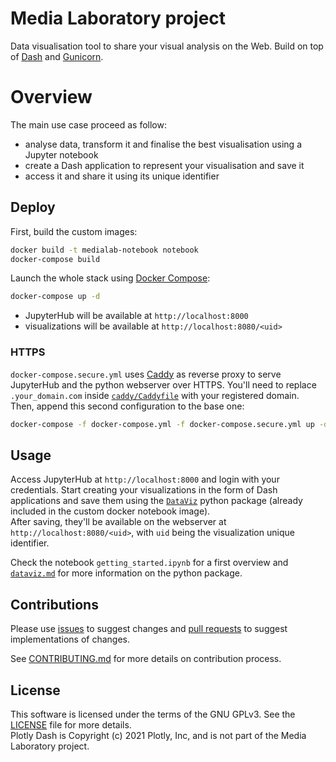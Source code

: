 # Media Laboratory project

Data visualisation tool to share your visual analysis on the Web.
Build on top of [Dash](https://github.com/plotly/dash) and [Gunicorn](https://github.com/benoitc/gunicorn).

# Overview

The main use case proceed as follow:

-   analyse data, transform it and finalise the best visualisation
    using a Jupyter notebook
-   create a Dash application to represent your visualisation and save it
-   access it and share it using its unique identifier

## Deploy

First, build the custom images:

```bash
docker build -t medialab-notebook notebook
docker-compose build
```

Launch the whole stack using [Docker Compose](https://docs.docker.com/compose/):

```bash
docker-compose up -d
```

-   JupyterHub will be available at `http://localhost:8000`
-   visualizations will be available at `http://localhost:8080/<uid>`

### HTTPS

`docker-compose.secure.yml` uses [Caddy](https://github.com/caddyserver/caddy)
as reverse proxy to serve JupyterHub and the python webserver over HTTPS.
You'll need to replace `.your_domain.com` inside [`caddy/Caddyfile`](caddy/Caddyfile) with your registered domain.  
Then, append this second configuration to the base one:

```bash
docker-compose -f docker-compose.yml -f docker-compose.secure.yml up -d
```

## Usage

Access JupyterHub at `http://localhost:8000` and login with your credentials.
Start creating your visualizations in the form of Dash applications
and save them using the [`DataViz`](dataviz.md) python package (already included in the custom docker notebook image).  
After saving, they'll be available on the webserver at `http://localhost:8080/<uid>`,
with `uid` being the visualization unique identifier.

Check the notebook `getting_started.ipynb` for a first overview and
[`dataviz.md`](dataviz.md) for more information on the python package.

## Contributions

Please use [issues](https://github.com/News-Teller/media-laboratory/issues)
to suggest changes and [pull requests](https://github.com/News-Teller/media-laboratory/pulls)
to suggest implementations of changes.

See [CONTRIBUTING.md](CONTRIBUTING.md) for more details on contribution process.

## License

This software is licensed under the terms of the GNU GPLv3. See the [LICENSE](./LICENSE) file for more details.  
Plotly Dash is Copyright (c) 2021 Plotly, Inc, and is not part of the Media Laboratory project.
